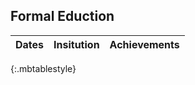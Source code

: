 ## Formal Eduction

| Dates         | Insitution    | Achievements
|---------------|---------------|-------------
{:.mbtablestyle} 
